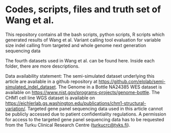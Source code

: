 # Codes, scripts, files and truth set of Wang et al. 
This repository contains all the bash scripts, python scripts, R scripts which generated results of Wang et al. Variant calling tool evaluation for variable size indel calling from targeted and whole genome next generation sequencing data 

The fourth datasets used in Wang et al. can be found here. Inside each folder, there are more descriptions.

Data availability statement:
The semi-simulated dataset underlying this article are available in a github repository at https://github.com/elolab/semi-simulated_indel_dataset. 
The Genome in a Bottle NA24385 WES dataset is available on https://www.nist.gov/programs-projects/genome-bottle. 
The CHM1 cell line WGS dataset is available on https://eichlerlab.gs.washington.edu/publications/chm1-structural-variation/. 
Targeted gene panel sequencing data used in this article cannot be publicly accessed due to patient confidentiality regulations. A permission for access to the targeted gene panel sequencing data has to be requested from the Turku Clinical Research Centre (turkucrc@tyks.fi).
